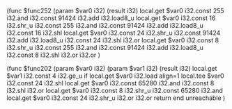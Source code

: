 (func $func252 (param $var0 i32) (result i32)
    local.get $var0
    i32.const 255
    i32.and
    i32.const 91424
    i32.add
    i32.load8_u
    local.get $var0
    i32.const 16
    i32.shr_u
    i32.const 255
    i32.and
    i32.const 91424
    i32.add
    i32.load8_u
    i32.const 16
    i32.shl
    local.get $var0
    i32.const 24
    i32.shr_u
    i32.const 91424
    i32.add
    i32.load8_u
    i32.const 24
    i32.shl
    i32.or
    local.get $var0
    i32.const 8
    i32.shr_u
    i32.const 255
    i32.and
    i32.const 91424
    i32.add
    i32.load8_u
    i32.const 8
    i32.shl
    i32.or
    i32.or
  )

  (func $func202 (param $var0 i32) (param $var1 i32) (result i32)
    local.get $var1
    i32.const 4
    i32.ge_u
    if
      local.get $var0
      i32.load align=1
      local.tee $var0
      i32.const 24
      i32.shl
      local.get $var0
      i32.const 65280
      i32.and
      i32.const 8
      i32.shl
      i32.or
      local.get $var0
      i32.const 8
      i32.shr_u
      i32.const 65280
      i32.and
      local.get $var0
      i32.const 24
      i32.shr_u
      i32.or
      i32.or
      return
    end
    unreachable
  )
